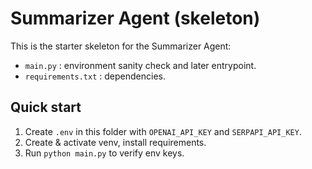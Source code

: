 # Summarizer Agent (skeleton)

This is the starter skeleton for the Summarizer Agent:
- `main.py` : environment sanity check and later entrypoint.
- `requirements.txt` : dependencies.

## Quick start
1. Create `.env` in this folder with `OPENAI_API_KEY` and `SERPAPI_API_KEY`.
2. Create & activate venv, install requirements.
3. Run `python main.py` to verify env keys.
